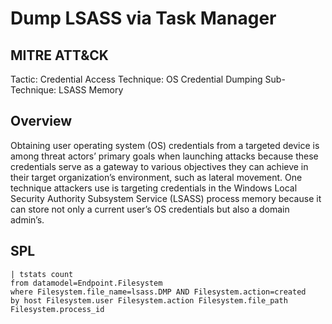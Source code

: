 # Dump LSASS via Task Manager

## MITRE ATT&CK
Tactic: Credential Access
Technique: OS Credential Dumping
Sub-Technique: LSASS Memory

## Overview
Obtaining user operating system (OS) credentials from a targeted device is among threat actors’ primary goals when launching attacks because these credentials serve as a gateway to various objectives they can achieve in their target organization’s environment, such as lateral movement. One technique attackers use is targeting credentials in the Windows Local Security Authority Subsystem Service (LSASS) process memory because it can store not only a current user’s OS credentials but also a domain admin’s.

## SPL
```spl
| tstats count
from datamodel=Endpoint.Filesystem 
where Filesystem.file_name=lsass.DMP AND Filesystem.action=created
by host Filesystem.user Filesystem.action Filesystem.file_path Filesystem.process_id
```